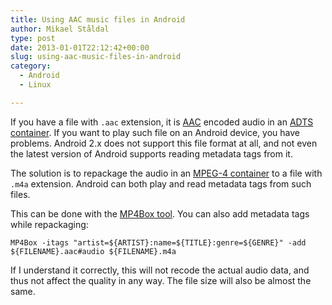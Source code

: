 ```yaml
---
title: Using AAC music files in Android
author: Mikael Ståldal
type: post
date: 2013-01-01T22:12:42+00:00
slug: using-aac-music-files-in-android
category:
  - Android
  - Linux

---
```

If you have a file with `.aac` extension, it is [AAC][1] encoded audio in an [ADTS container][2]. If you want to play such file on an Android device, you have problems. Android 2.x does not support this file format at all, and not even the latest version of Android supports reading metadata tags from it.

The solution is to repackage the audio in an [MPEG-4 container][3] to a file with `.m4a` extension. Android can both play and read metadata tags from such files.

This can be done with the [MP4Box tool][4]. You can also add metadata tags while repackaging:  
```
MP4Box -itags "artist=${ARTIST}:name=${TITLE}:genre=${GENRE}" -add ${FILENAME}.aac#audio ${FILENAME}.m4a
``` 

If I understand it correctly, this will not recode the actual audio data, and thus not affect the quality in any way. The file size will also be almost the same.

 [1]: http://en.wikipedia.org/wiki/Advanced_Audio_Coding
 [2]: http://en.wikipedia.org/wiki/Advanced_Audio_Coding#Container_formats
 [3]: http://en.wikipedia.org/wiki/MPEG-4_Part_3#Audio_storage_and_transport
 [4]: http://gpac.wp.mines-telecom.fr/mp4box/